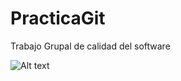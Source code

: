 # PracticaGit
Trabajo Grupal de calidad del software

![Alt text](http://full/path/to/img.jpg "Optional title")
